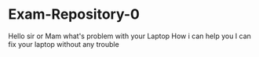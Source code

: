 # Exam-Repository-0
Hello sir or Mam
what's problem with your Laptop
How i can help you 
I can fix your laptop without any trouble
